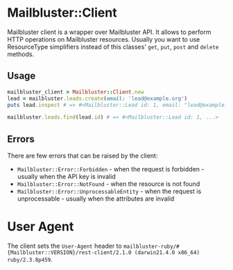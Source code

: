 # Mailbluster::Client
Mailbluster client is a wrapper over Mailbluster API. It allows to perform HTTP operations on Mailbluster resources. Usually you want to use ResourceType simplifiers instead of this classes' `get`, `put`, `post` and `delete` methods.

## Usage

```ruby
mailbluster_client = Mailbluster::Client.new
lead = mailbluster.leads.create(email: 'lead@example.org')
puts lead.inspect # => #<Mailbluster::Lead id: 1, email: "lead@example.org", ...>

mailbluster.leads.find(lead.id) # => #<Mailbluster::Lead id: 1, ...>
```

## Errors
There are few errors that can be raised by the client:

* `Mailbluster::Error::Forbidden` - when the request is forbidden - usually when the API key is invalid
* `Mailbluster::Error::NotFound` - when the resource is not found
* `Mailbluster::Error::UnprocessableEntity` - when the request is unprocessable - usually when the attributes are invalid

# User Agent

The client sets the `User-Agent` header to `mailbluster-ruby/#{Mailbluster::VERSION}/rest-client/2.1.0 (darwin21.4.0 x86_64) ruby/2.3.8p459`.


